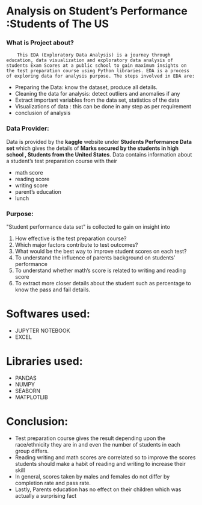 # Analysis on Student’s Performance :Students of The US
      
      
### What is Project about?
        This EDA (Exploratory Data Analysis) is a journey through education, data visualization and exploratory data analysis of students Exam Scores at a public school to gain maximum insights on the test preparation course using Python libraries. EDA is a process of exploring data for analysis purpose. The steps involved in EDA are:

* Preparing the Data: know the dataset, produce all details.
* Cleaning the data for analysis: detect outliers and anomalies if any 
* Extract important variables from the data set, statistics of the data 
* Visualizations of data : this can be done in any step as per requirement 
* conclusion of analysis


### Data Provider:
Data is provided by the **kaggle** website under **Students Performance Data set** which gives the details of **Marks secured by the students in high school , Students from the United States**.
Data contains information about a student’s test preparation course with their 
* math score 
* reading score 
* writing score 
* parent’s education 
* lunch

### Purpose:
"Student performance data set" is collected to gain on insight into 
1.	How effective is the test preparation course?
2.	Which major factors contribute to test outcomes?
3.	What would be the best way to improve student scores on each test?
4.	To understand the influence of parents background on students’ performance
5.	To understand whether math’s score is related to writing and reading score
6.	To extract more closer details about the student such as percentage to know the pass and fail details.

# Softwares used:
* JUPYTER NOTEBOOK 
* EXCEL

# Libraries used:
* PANDAS
* NUMPY
* SEABORN
* MATPLOTLIB

# Conclusion:
* Test preparation course gives the result depending upon the race/ethnicity they are in and even the number of students in each group differs.
* Reading writing and math scores are correlated so to improve the scores students should make a habit of reading and writing to increase their skill 
* In general, scores taken by males and females do not differ by completion rate and pass rate.
* Lastly, Parents education has no effect on their children which was actually a surprising fact 






